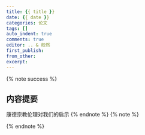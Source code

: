 ```yaml
---
title: {{ title }}
date: {{ date }}
categories: 论文
tags: []
auto_indent: true
comments: true
editor: .. & 皎然
first_publish:
from_other:
excerpt:
---
```

{% note success %}
## 内容提要
康德宗教伦理对我们的启示
{% endnote %}
{% note %}

{% endnote %}
